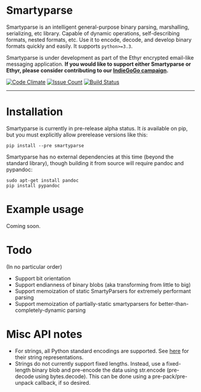 # Smartyparse

Smartyparse is an intelligent general-purpose binary parsing, marshalling, serializing, etc library. Capable of dynamic operations, self-describing formats, nested formats, etc. Use it to encode, decode, and develop binary formats quickly and easily. It supports ```python>=3.3```.

Smartyparse is under development as part of the Ethyr encrypted email-like messaging application. **If you would like to support either Smartyparse or Ethyr, please consider contributing to our [IndieGoGo campaign](https://www.indiegogo.com/projects/ethyr-modern-encrypted-email).**

[![Code Climate](https://codeclimate.com/github/Muterra/py_smartyparse/badges/gpa.svg)](https://codeclimate.com/github/Muterra/py_smartyparse)
[![Issue Count](https://codeclimate.com/github/Muterra/py_smartyparse/badges/issue_count.svg)](https://codeclimate.com/github/Muterra/py_smartyparse)
[![Build Status](https://travis-ci.org/Muterra/py_smartyparse.svg?branch=master)](https://travis-ci.org/Muterra/py_smartyparse)

-------------

# Installation

Smartyparse is currently in pre-release alpha status. It *is* available on pip, but you must explicitly allow prerelease versions like this:

    pip install --pre smartyparse
    
Smartyparse has no external dependencies at this time (beyond the standard library), though building it from source will require pandoc and pypandoc:

    sudo apt-get install pandoc
    pip install pypandoc
    
# Example usage

Coming soon.

# Todo

(In no particular order)

+ Support bit orientation
+ Support endianness of binary blobs (aka transforming from little to big)
+ Support memoization of static SmartyParsers for extremely performant parsing
+ Support memoization of partially-static smartyparsers for better-than-completely-dynamic parsing

# Misc API notes

+ For strings, all Python standard encodings are supported. See [here](https://docs.python.org/3/library/codecs.html#standard-encodings) for their string representations.
+ Strings do not currently support fixed lengths. Instead, use a fixed-length binary blob and pre-encode the data using str.encode (pre-decode using bytes.decode). This can be done using a pre-pack/pre-unpack callback, if so desired.